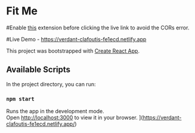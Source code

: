 # Fit Me

#Enable <a href="https://chrome.google.com/webstore/detail/moesif-origin-cors-change/digfbfaphojjndkpccljibejjbppifbc" target="_blank">this</a> extension before clicking the live link to avoid the CORs error.

#Live Demo - https://verdant-clafoutis-fe1ecd.netlify.app

This project was bootstrapped with [Create React App](https://github.com/facebook/create-react-app).

## Available Scripts

In the project directory, you can run:

### `npm start`

Runs the app in the development mode.\
Open [http://localhost:3000](http://localhost:3000) to view it in your browser.
](https://verdant-clafoutis-fe1ecd.netlify.app/)
